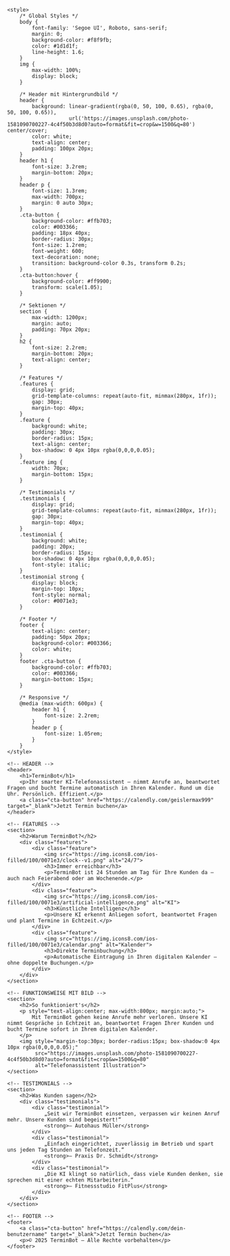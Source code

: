 <!DOCTYPE html>
<html lang="de">
<head>
    <meta charset="UTF-8">
    <meta name="viewport" content="width=device-width, initial-scale=1.0">
    <title>TerminBot – Ihr smarter Telefonassistent</title>
    <meta name="description" content="TerminBot – Ihr smarter KI-Telefonassistent, der Termine automatisch entgegennimmt und in Ihren Kalender einträgt.">
    <meta property="og:title" content="TerminBot – Smarter Telefonassistent">
    <meta property="og:description" content="Automatische Terminplanung mit KI – 24/7 erreichbar.">
    <meta property="og:type" content="website">

    <style>
        /* Global Styles */
        body {
            font-family: 'Segoe UI', Roboto, sans-serif;
            margin: 0;
            background-color: #f8f9fb;
            color: #1d1d1f;
            line-height: 1.6;
        }
        img {
            max-width: 100%;
            display: block;
        }

        /* Header mit Hintergrundbild */
        header {
            background: linear-gradient(rgba(0, 50, 100, 0.65), rgba(0, 50, 100, 0.65)),
                        url('https://images.unsplash.com/photo-1581090700227-4c4f50b3d8d0?auto=format&fit=crop&w=1500&q=80') center/cover;
            color: white;
            text-align: center;
            padding: 100px 20px;
        }
        header h1 {
            font-size: 3.2rem;
            margin-bottom: 20px;
        }
        header p {
            font-size: 1.3rem;
            max-width: 700px;
            margin: 0 auto 30px;
        }
        .cta-button {
            background-color: #ffb703;
            color: #003366;
            padding: 18px 40px;
            border-radius: 30px;
            font-size: 1.2rem;
            font-weight: 600;
            text-decoration: none;
            transition: background-color 0.3s, transform 0.2s;
        }
        .cta-button:hover {
            background-color: #ff9900;
            transform: scale(1.05);
        }

        /* Sektionen */
        section {
            max-width: 1200px;
            margin: auto;
            padding: 70px 20px;
        }
        h2 {
            font-size: 2.2rem;
            margin-bottom: 20px;
            text-align: center;
        }

        /* Features */
        .features {
            display: grid;
            grid-template-columns: repeat(auto-fit, minmax(280px, 1fr));
            gap: 30px;
            margin-top: 40px;
        }
        .feature {
            background: white;
            padding: 30px;
            border-radius: 15px;
            text-align: center;
            box-shadow: 0 4px 10px rgba(0,0,0,0.05);
        }
        .feature img {
            width: 70px;
            margin-bottom: 15px;
        }

        /* Testimonials */
        .testimonials {
            display: grid;
            grid-template-columns: repeat(auto-fit, minmax(280px, 1fr));
            gap: 30px;
            margin-top: 40px;
        }
        .testimonial {
            background: white;
            padding: 20px;
            border-radius: 15px;
            box-shadow: 0 4px 10px rgba(0,0,0,0.05);
            font-style: italic;
        }
        .testimonial strong {
            display: block;
            margin-top: 10px;
            font-style: normal;
            color: #0071e3;
        }

        /* Footer */
        footer {
            text-align: center;
            padding: 50px 20px;
            background-color: #003366;
            color: white;
        }
        footer .cta-button {
            background-color: #ffb703;
            color: #003366;
            margin-bottom: 15px;
        }

        /* Responsive */
        @media (max-width: 600px) {
            header h1 {
                font-size: 2.2rem;
            }
            header p {
                font-size: 1.05rem;
            }
        }
    </style>
</head>
<body>

    <!-- HEADER -->
    <header>
        <h1>TerminBot</h1>
        <p>Ihr smarter KI-Telefonassistent – nimmt Anrufe an, beantwortet Fragen und bucht Termine automatisch in Ihren Kalender. Rund um die Uhr. Persönlich. Effizient.</p>
        <a class="cta-button" href="https://calendly.com/geislermax999" target="_blank">Jetzt Termin buchen</a>
    </header>

    <!-- FEATURES -->
    <section>
        <h2>Warum TerminBot?</h2>
        <div class="features">
            <div class="feature">
                <img src="https://img.icons8.com/ios-filled/100/0071e3/clock--v1.png" alt="24/7">
                <h3>Immer erreichbar</h3>
                <p>TerminBot ist 24 Stunden am Tag für Ihre Kunden da – auch nach Feierabend oder am Wochenende.</p>
            </div>
            <div class="feature">
                <img src="https://img.icons8.com/ios-filled/100/0071e3/artificial-intelligence.png" alt="KI">
                <h3>Künstliche Intelligenz</h3>
                <p>Unsere KI erkennt Anliegen sofort, beantwortet Fragen und plant Termine in Echtzeit.</p>
            </div>
            <div class="feature">
                <img src="https://img.icons8.com/ios-filled/100/0071e3/calendar.png" alt="Kalender">
                <h3>Direkte Terminbuchung</h3>
                <p>Automatische Eintragung in Ihren digitalen Kalender – ohne doppelte Buchungen.</p>
            </div>
        </div>
    </section>

    <!-- FUNKTIONSWEISE MIT BILD -->
    <section>
        <h2>So funktioniert's</h2>
        <p style="text-align:center; max-width:800px; margin:auto;">
            Mit TerminBot gehen keine Anrufe mehr verloren. Unsere KI nimmt Gespräche in Echtzeit an, beantwortet Fragen Ihrer Kunden und bucht Termine sofort in Ihrem digitalen Kalender.
        </p>
        <img style="margin-top:30px; border-radius:15px; box-shadow:0 4px 10px rgba(0,0,0,0.05);" 
             src="https://images.unsplash.com/photo-1581090700227-4c4f50b3d8d0?auto=format&fit=crop&w=1500&q=80" 
             alt="Telefonassistent Illustration">
    </section>

    <!-- TESTIMONIALS -->
    <section>
        <h2>Was Kunden sagen</h2>
        <div class="testimonials">
            <div class="testimonial">
                „Seit wir TerminBot einsetzen, verpassen wir keinen Anruf mehr. Unsere Kunden sind begeistert!“
                <strong>— Autohaus Müller</strong>
            </div>
            <div class="testimonial">
                „Einfach eingerichtet, zuverlässig im Betrieb und spart uns jeden Tag Stunden an Telefonzeit.“
                <strong>— Praxis Dr. Schmidt</strong>
            </div>
            <div class="testimonial">
                „Die KI klingt so natürlich, dass viele Kunden denken, sie sprechen mit einer echten Mitarbeiterin.“
                <strong>— Fitnessstudio FitPlus</strong>
            </div>
        </div>
    </section>

    <!-- FOOTER -->
    <footer>
        <a class="cta-button" href="https://calendly.com/dein-benutzername" target="_blank">Jetzt Termin buchen</a>
        <p>© 2025 TerminBot – Alle Rechte vorbehalten</p>
    </footer>

</body>
</html>
